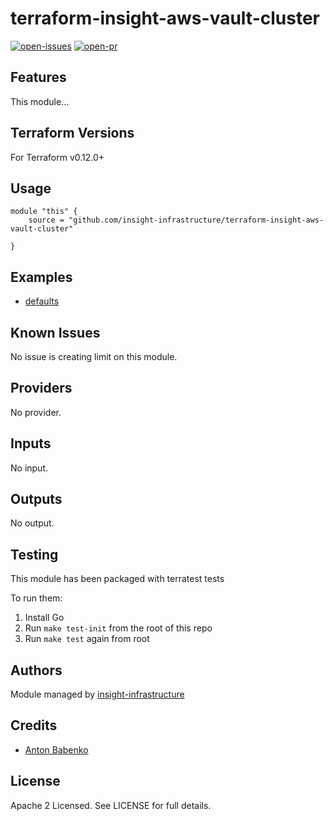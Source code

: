 # terraform-insight-aws-vault-cluster

[![open-issues](https://img.shields.io/github/issues-raw/insight-infrastructure/terraform-insight-aws-vault-cluster?style=for-the-badge)](https://github.com/insight-infrastructure/terraform-insight-aws-vault-cluster/issues)
[![open-pr](https://img.shields.io/github/issues-pr-raw/insight-infrastructure/terraform-insight-aws-vault-cluster?style=for-the-badge)](https://github.com/insight-infrastructure/terraform-insight-aws-vault-cluster/pulls)

## Features

This module...

## Terraform Versions

For Terraform v0.12.0+

## Usage

```
module "this" {
    source = "github.com/insight-infrastructure/terraform-insight-aws-vault-cluster"

}
```
## Examples

- [defaults](https://github.com/insight-infrastructure/terraform-insight-aws-vault-cluster/tree/master/examples/defaults)

## Known  Issues
No issue is creating limit on this module.

<!-- BEGINNING OF PRE-COMMIT-TERRAFORM DOCS HOOK -->
## Providers

No provider.

## Inputs

No input.

## Outputs

No output.

<!-- END OF PRE-COMMIT-TERRAFORM DOCS HOOK -->

## Testing
This module has been packaged with terratest tests

To run them:

1. Install Go
2. Run `make test-init` from the root of this repo
3. Run `make test` again from root

## Authors

Module managed by [insight-infrastructure](https://github.com/insight-infrastructure)

## Credits

- [Anton Babenko](https://github.com/antonbabenko)

## License

Apache 2 Licensed. See LICENSE for full details.